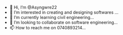 - 👋 Hi, I’m @Asyngwre22
- 👀 I’m interested in creating and designing softwares ...
- 🌱 I’m currently learning civil engineering...
- 💞️ I’m looking to collaborate on software engineering...
- 📫 How to reach me on 0740893214...

<!---
Asyngwre22/Asyngwre22 is a ✨ special ✨ repository because its `README.md` (this file) appears on your GitHub profile.
You can click the Preview link to take a look at your changes.
--->
